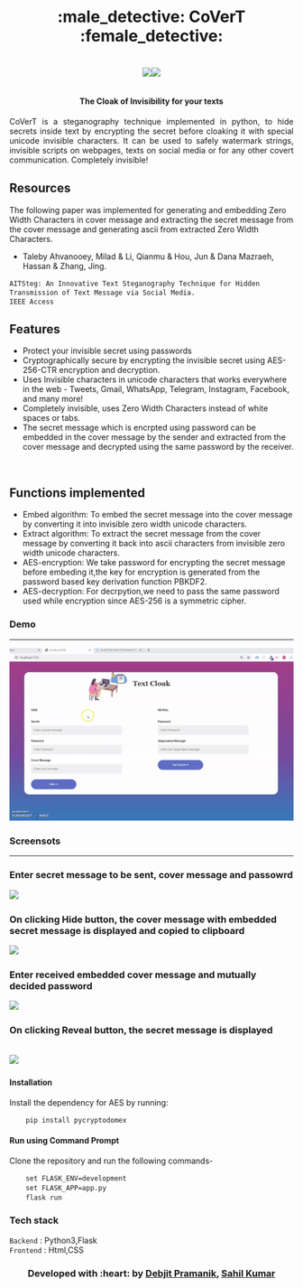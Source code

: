 <h1 align="center">
  <br>
  <span> :male_detective: CoVerT :female_detective: </span>
  <br>
  
  [![](https://img.shields.io/badge/Made_with-Python3-blue?style=for-the-badge&logo=python)](https://www.python.org "Python3")[![](https://img.shields.io/badge/Made_with-Flask-blue?style=for-the-badge&logo=Flask)](https://flask.palletsprojects.com/en/1.1.x/ "Flask")

</h1>
<span><h4 align="center">The Cloak of Invisibility for your texts</h4></span>

<p align="justify">
CoVerT is a steganography technique implemented in python, to hide secrets inside text by encrypting the secret before cloaking it with special unicode invisible characters. 
It can be used to safely watermark strings, invisible scripts on webpages, texts on social media or for any other covert communication. Completely invisible! 
<p>

## Resources 

The following paper was implemented for generating and embedding Zero Width Characters in cover message and extracting the secret message from the cover message and generating ascii from extracted Zero Width Characters. 



- Taleby Ahvanooey, Milad & Li, Qianmu & Hou, Jun & Dana Mazraeh, Hassan & Zhang, Jing.
```
AITSteg: An Innovative Text Steganography Technique for Hidden Transmission of Text Message via Social Media.
IEEE Access
```

## Features
- Protect your invisible secret using passwords
- Cryptographically secure by encrypting the invisible secret using AES-256-CTR encryption and decryption.
- Uses Invisible characters in unicode characters that works everywhere in the web - Tweets, Gmail, WhatsApp, Telegram, Instagram, Facebook, and many more!
- Completely invisible, uses Zero Width Characters instead of white spaces or tabs.
- The secret message which is encrpted using password can be embedded in the cover message by the sender and extracted from the cover message and decrypted using the same password by the receiver.

<br>

## Functions implemented
- Embed algorithm: To embed the secret message into the cover message by converting it into invisible zero width unicode characters.
- Extract algorithm: To extract the secret message from the cover message by converting it back into ascii characters from invisible zero width unicode characters.
- AES-encryption: We take password for encrypting the secret message before embeding it,the key for encryption is generated from the password based key derivation function PBKDF2.
- AES-decryption: For decrpytion,we need to pass the same password used while encryption since AES-256 is a symmetric cipher.

### Demo ###
----------------------------------------------------------------------------------------
![](https://github.com/sakship31/Text-steganography/blob/master/assets/demo.gif)

### Screensots ###
----------------------------------------------------------------------------------------

### Enter secret message to be sent, cover message and passowrd ###
<!-- ![](https://github.com/sakship31/Text-steganography/blob/master/assets/1.PNG) -->
![](https://github.com/debjit20504/CoVerT/tree/main/assets/1.PNG)
<br>
### On clicking Hide button, the cover message with embedded secret message is displayed and copied to clipboard ###
![](https://github.com/debjit20504/CoVerT/tree/main/assets/2.PNG)
<br>
### Enter received embedded cover message and mutually decided password ###
![](https://github.com/debjit20504/CoVerT/tree/main/assets/3.PNG)
<br>
### On clicking Reveal button, the secret message is displayed ###
![](https://github.com/debjit20504/CoVerT/tree/main/assets/4.PNG)
---------------------------------------------------------------------------------------

#### Installation
Install the dependency for AES by running:
```html  
    pip install pycryptodomex
```

#### Run using Command Prompt
Clone the repository and run the following commands-
```html
    set FLASK_ENV=development
    set FLASK_APP=app.py
    flask run
```

###             Tech stack
`Backend` : Python3,Flask  <br>
`Frontend` : Html,CSS  <br>

<h3 align="center"><b>Developed with :heart: by <a href="https://github.com/debjit20504">Debjit Pramanik</a></b>, <b><a href="https://github.com/sahil20115">Sahil Kumar</a></b>


